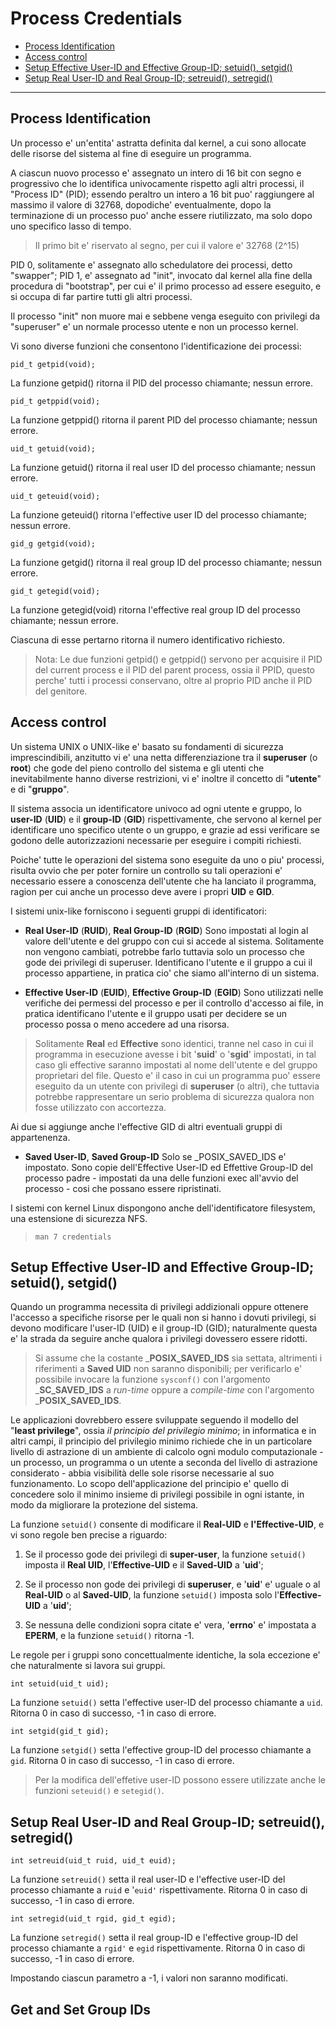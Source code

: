 # Process Credentials

* [Process Identification](#headPC1)
* [Access control](#headPC2)
* [Setup Effective User-ID and Effective Group-ID; setuid(), setgid()](#headPC3)
* [Setup Real User-ID and Real Group-ID; setreuid(), setregid()](#headPC4)

---

## <a name="headPC1"></a>Process Identification

Un processo e' un'entita' astratta definita dal kernel, a cui sono allocate 
delle risorse del sistema al fine di eseguire un programma.

A ciascun nuovo processo e' assegnato un intero di 16 bit con segno e 
progressivo che lo identifica univocamente rispetto agli altri processi, il 
"Process ID" (PID); essendo peraltro un intero a 16 bit puo' raggiungere al 
massimo il valore di 32768, dopodiche' eventualmente, dopo la terminazione di un
processo puo' anche  essere riutilizzato, ma solo dopo uno specifico lasso di 
tempo.

> Il primo bit e' riservato al segno, per cui il valore e' 32768 (2^15)

PID 0, solitamente e' assegnato allo schedulatore dei processi, detto "swapper";
PID 1, e' assegnato ad "init", invocato dal kernel alla fine della procedura di 
"bootstrap", per cui e' il primo processo ad essere eseguito, e si occupa di 
far partire tutti gli altri processi. 

Il processo "init" non muore mai e sebbene venga eseguito con privilegi da 
"superuser" e' un normale processo utente e non un processo kernel.

Vi sono diverse funzioni che consentono l'identificazione dei processi:

`pid_t getpid(void);`

La funzione getpid() ritorna il PID del processo chiamante; nessun errore.

`pid_t getppid(void);`

La funzione getppid() ritorna il parent PID del processo chiamante; nessun 
errore.

`uid_t getuid(void);`

La funzione getuid() ritorna il real user ID del processo chiamante; nessun 
errore.

`uid_t geteuid(void);`

La funzione geteuid() ritorna l'effective user ID del processo chiamante; 
nessun errore.

`gid_g getgid(void);`

La funzione getgid() ritorna il real group ID del processo chiamante; nessun 
errore.

`gid_t getegid(void);`

La funzione getegid(void) ritorna l'effective real group ID del processo 
chiamante; nessun errore.

Ciascuna di esse pertarno ritorna il numero identificativo richiesto.

> Nota: Le due funzioni getpid() e getppid() servono per acquisire il PID del 
> current process e il PID del parent process, ossia il PPID, questo perche' 
> tutti i processi conservano, oltre al proprio PID anche il PID del genitore.

## <a name="headPC2"></a>Access control

Un sistema UNIX o UNIX-like e' basato su fondamenti di sicurezza 
imprescindibili, anzitutto vi e' una netta differenziazione tra il __superuser__
(o __root__) che gode del pieno controllo del sistema e gli utenti che 
inevitabilmente hanno diverse restrizioni, vi e' inoltre il concetto di 
"__utente__" e di "__gruppo__".

Il sistema associa un identificatore univoco ad ogni utente e gruppo, 
lo __user-ID__ (__UID__) e il __group-ID__ (__GID__) rispettivamente, che 
servono al kernel per identificare uno specifico utente o un gruppo, e grazie 
ad essi verificare se godono delle autorizzazioni necessarie per eseguire i 
compiti richiesti.

Poiche' tutte le operazioni del sistema sono eseguite da uno o piu' processi,
risulta ovvio che per poter fornire un controllo su tali operazioni e' 
necessario essere a conoscenza dell'utente che ha lanciato il programma, ragion
per cui anche un processo deve avere i propri __UID__ e __GID__.

I sistemi unix-like forniscono i seguenti gruppi di identificatori:

* __Real User-ID__ (__RUID__), __Real Group-ID__ (__RGID__)
Sono impostati al login al valore dell'utente e del gruppo con cui si accede al 
sistema. Solitamente non vengono cambiati, potrebbe farlo tuttavia solo un 
processo che gode dei privilegi di superuser. 
Identificano l'utente e il gruppo a cui il processo appartiene, in pratica cio'
che siamo all'interno di un sistema.

* __Effective User-ID__ (__EUID__), __Effective Group-ID__ (__EGID__)
Sono utilizzati nelle verifiche dei permessi del processo e per il controllo 
d'accesso ai file, in pratica identificano l'utente e il gruppo usati per 
decidere se un processo possa o meno accedere ad una risorsa.

> Solitamente __Real__ ed __Effective__ sono identici, tranne nel caso in cui 
> il programma in esecuzione avesse i bit '__suid__' o '__sgid__' impostati, in 
> tal caso gli effective saranno impostati al nome dell'utente e del gruppo 
> proprietari del file. Questo e' il caso in cui un programma puo' essere 
> eseguito da un utente con privilegi di __superuser__ (o altri), che tuttavia 
> potrebbe rappresentare un serio problema di sicurezza qualora non fosse
> utilizzato con accortezza.
              
Ai due si aggiunge anche l'effective GID di altri eventuali gruppi di 
appartenenza.

* __Saved User-ID__, __Saved Group-ID__
Solo se _POSIX_SAVED_IDS e' impostato.
Sono copie dell'Effective User-ID ed Effettive Group-ID del processo padre - 
impostati da una delle funzioni exec all'avvio del processo - cosi che possano
essere ripristinati.

I sistemi con kernel Linux dispongono anche dell'identificatore filesystem, una
estensione di sicurezza NFS.

> `man 7 credentials`

## <a name="headPC3"></a>Setup Effective User-ID and Effective Group-ID; setuid(), setgid()

Quando un programma necessita di privilegi addizionali oppure ottenere l'accesso
a specifiche risorse per le quali non si hanno i dovuti privilegi, si devono 
modificare l'user-ID (UID) e il group-ID (GID); naturalmente questa e' la strada
da seguire anche qualora i privilegi dovessero essere ridotti.

> Si assume che la costante ___POSIX_SAVED_IDS__ sia settata, altrimenti
> i riferimenti a __Saved UID__ non saranno disponibili; per verificarlo e' 
> possibile invocare la funzione `sysconf()` con l'argomento ___SC_SAVED_IDS__ 
> a _run-time_ oppure a _compile-time_ con l'argomento ___POSIX_SAVED_IDS__.

Le applicazioni dovrebbero essere sviluppate seguendo il modello del 
"__least privilege__", ossia _il principio del privilegio minimo_; 
in informatica e in altri campi, il principio del privilegio minimo richiede 
che in un particolare livello di astrazione di un ambiente di calcolo ogni modulo 
computazionale - un processo, un programma o un utente a seconda del livello di 
astrazione considerato - abbia visibilità delle sole risorse necessarie al suo 
funzionamento. Lo scopo dell'applicazione del principio e' quello di concedere 
solo il minimo insieme di privilegi possibile in ogni istante, in modo da 
migliorare la protezione del sistema.

La funzione `setuid()` consente di modificare il __Real-UID__ e 
__l'Effective-UID__, e vi sono regole ben precise a riguardo:

1. Se il processo gode dei privilegi di __super-user__, la funzione `setuid()` 
imposta il __Real UID__, l'__Effective-UID__ e il __Saved-UID__ a '__uid__';

2. Se il processo non gode dei privilegi di __superuser__, e '__uid__' e' uguale 
o al __Real-UID__ o al __Saved-UID__, la funzione `setuid()` imposta solo 
l'__Effective-UID__ a '__uid__';
  
3. Se nessuna delle condizioni sopra citate e' vera, '__errno__' e' impostata
a __EPERM__, e la funzione `setuid()` ritorna -1.

Le regole per i gruppi sono concettualmente identiche, la sola eccezione e' che
naturalmente si lavora sui gruppi.

`int setuid(uid_t uid);`

La funzione `setuid()` setta l'effective user-ID del processo chiamante a `uid`.
Ritorna 0 in caso di successo, -1 in caso di errore.
            
`int setgid(gid_t gid);`

La funzione `setgid()` setta l'effective group-ID del processo chiamante a `gid`.
Ritorna 0 in caso di successo, -1 in caso di errore.

> Per la modifica dell'effetive user-ID possono essere utilizzate anche le
> funzioni `seteuid()` e `setegid()`.

## <a name="headPC4"></a>Setup Real User-ID and Real Group-ID; setreuid(), setregid()

`int setreuid(uid_t ruid, uid_t euid);`

La funzione `setreuid()` setta il real user-ID e l'effective user-ID del 
processo chiamante a `ruid` e '`euid'` rispettivamente. Ritorna 0 in caso di 
successo, -1 in caso di errore.

`int setregid(uid_t rgid, gid_t egid);`

La funzione `setregid()` setta il real group-ID e l'effective group-ID del
processo chiamante a `rgid'` e `egid` rispettivamente. Ritorna 0 in caso di 
successo, -1 in caso di errore.

Impostando ciascun parametro a -1, i valori non saranno modificati.

## Get and Set Group IDs
